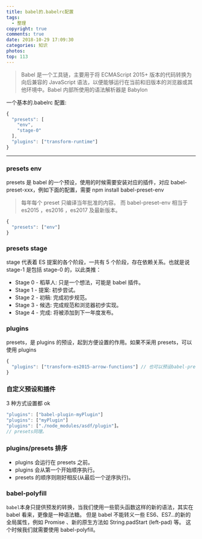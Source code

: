 ```yaml
---
title: babel的.babelrc配置
tags:
  - 整理
copyright: true
comments: true
date: 2018-10-29 17:09:30
categories: 知识
photos:
top: 113
---
```


> Babel 是一个工具链，主要用于将 ECMAScript 2015+ 版本的代码转换为向后兼容的 JavaScript 语法，以便能够运行在当前和旧版本的浏览器或其他环境中。Babel 内部所使用的语法解析器是 Babylon

一个基本的.babelrc 配置:

```javascript
{
  "presets": [
    "env",
    "stage-0"
  ],
  "plugins": ["transform-runtime"]
}
```

---

<!-- more -->

### presets env

presets 是 babel 的一个预设，使用的时候需要安装对应的插件，对应 babel-preset-xxx，例如下面的配置，需要 npm install babel-preset-env

> 每年每个 preset 只编译当年批准的内容。 而 babel-preset-env 相当于 es2015 ，es2016 ，es2017 及最新版本。

```javascript
{
  "presets": ["env"]
}
```

### presets stage

stage 代表着 ES 提案的各个阶段，一共有 5 个阶段，存在依赖关系。也就是说 stage-1 是包括 stage-0 的，以此类推：

- Stage 0 - 稻草人: 只是一个想法，可能是 babel 插件。
- Stage 1 - 提案: 初步尝试。
- Stage 2 - 初稿: 完成初步规范。
- Stage 3 - 候选: 完成规范和浏览器初步实现。
- Stage 4 - 完成: 将被添加到下一年度发布。

### plugins

presets，是 plugins 的预设，起到方便设置的作用。如果不采用 presets，可以使用 plugins

```javascript
{
  "plugins": ["transform-es2015-arrow-functions"] // 也可以预设babel-preset-es2015
}
```

### 自定义预设和插件

3 种方式设置都 ok

```javascript
"plugins": ["babel-plugin-myPlugin"]
"plugins": ["myPlugin"]
"plugins": ["./node_modules/asdf/plugin"]。
// presets同理。
```

### plugins/presets 排序

- plugins 会运行在 presets 之前。
- plugins 会从第一个开始顺序执行。
- presets 的顺序则刚好相反(从最后一个逆序执行)。

### babel-polyfill

`babel`本身只提供预发的转换，当我们使用一些箭头函数这样的新的语法，其实在 babel 看来，更像是一种语法糖。
但是 babel 不能转义一些 ES6、ES7...的新的全局属性，例如 Promise 、新的原生方法如 String.padStart (left-pad) 等。
这个时候我们就需要使用 babel-polyfill。
